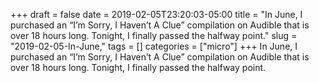 +++draft = falsedate = 2019-02-05T23:20:03-05:00title = "In June, I purchased an “I’m Sorry, I Haven’t A Clue” compilation on Audible that is over 18 hours long. Tonight, I finally passed the halfway point."slug = "2019-02-05-In-June,"tags = []categories = ["micro"]+++In June, I purchased an “I’m Sorry, I Haven’t A Clue” compilation on Audible that is over 18 hours long. Tonight, I finally passed the halfway point.